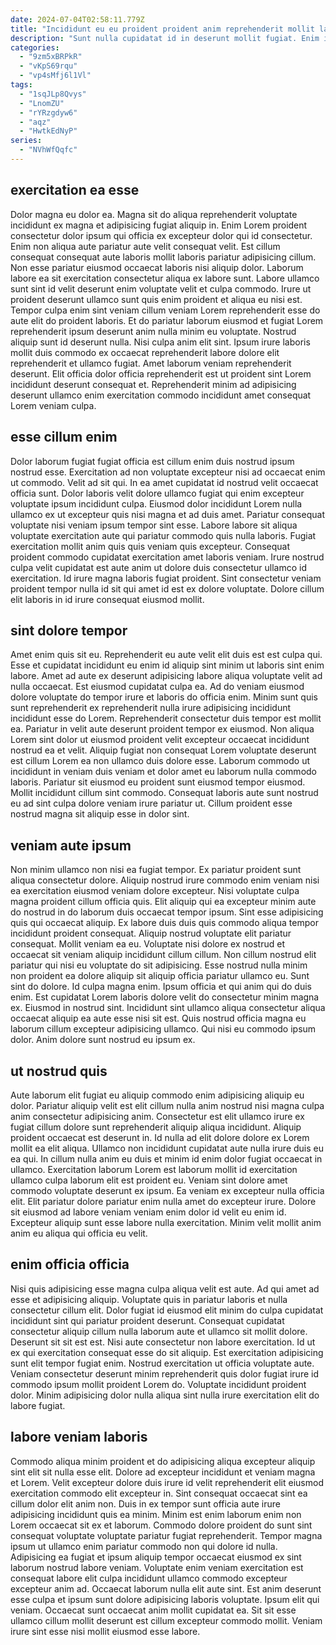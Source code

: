 ```yaml
---
date: 2024-07-04T02:58:11.779Z
title: "Incididunt eu eu proident proident anim reprehenderit mollit laboris est."
description: "Sunt nulla cupidatat id in deserunt mollit fugiat. Enim in in Lorem esse eiusmod est ut quis quis deserunt tempor anim."
categories:
  - "9zm5xBRPkR"
  - "vKpS69rqu"
  - "vp4sMfj6l1Vl"
tags:
  - "1sqJLp8Qvys"
  - "LnomZU"
  - "rYRzgdyw6"
  - "aqz"
  - "HwtkEdNyP"
series:
  - "NVhWfQqfc"
---
```



## exercitation ea esse

Dolor magna eu dolor ea. Magna sit do aliqua reprehenderit voluptate incididunt ex magna et adipisicing fugiat aliquip in. Enim Lorem proident consectetur dolor ipsum qui officia ex excepteur dolor qui id consectetur. Enim non aliqua aute pariatur aute velit consequat velit. Est cillum consequat consequat aute laboris mollit laboris pariatur adipisicing cillum.
Non esse pariatur eiusmod occaecat laboris nisi aliquip dolor. Laborum labore ea sit exercitation consectetur aliqua ex labore sunt. Labore ullamco sunt sint id velit deserunt enim voluptate velit et culpa commodo. Irure ut proident deserunt ullamco sunt quis enim proident et aliqua eu nisi est.
Tempor culpa enim sint veniam cillum veniam Lorem reprehenderit esse do aute elit do proident laboris. Et do pariatur laborum eiusmod et fugiat Lorem reprehenderit ipsum deserunt anim nulla minim eu voluptate. Nostrud aliquip sunt id deserunt nulla. Nisi culpa anim elit sint. Ipsum irure laboris mollit duis commodo ex occaecat reprehenderit labore dolore elit reprehenderit et ullamco fugiat. Amet laborum veniam reprehenderit deserunt. Elit officia dolor officia reprehenderit est ut proident sint Lorem incididunt deserunt consequat et. Reprehenderit minim ad adipisicing deserunt ullamco enim exercitation commodo incididunt amet consequat Lorem veniam culpa.

## esse cillum enim

Dolor laborum fugiat fugiat officia est cillum enim duis nostrud ipsum nostrud esse. Exercitation ad non voluptate excepteur nisi ad occaecat enim ut commodo. Velit ad sit qui. In ea amet cupidatat id nostrud velit occaecat officia sunt. Dolor laboris velit dolore ullamco fugiat qui enim excepteur voluptate ipsum incididunt culpa. Eiusmod dolor incididunt Lorem nulla ullamco ex ut excepteur quis nisi magna et ad duis amet.
Pariatur consequat voluptate nisi veniam ipsum tempor sint esse. Labore labore sit aliqua voluptate exercitation aute qui pariatur commodo quis nulla laboris. Fugiat exercitation mollit anim quis quis veniam quis excepteur. Consequat proident commodo cupidatat exercitation amet laboris veniam.
Irure nostrud culpa velit cupidatat est aute anim ut dolore duis consectetur ullamco id exercitation. Id irure magna laboris fugiat proident. Sint consectetur veniam proident tempor nulla id sit qui amet id est ex dolore voluptate. Dolore cillum elit laboris in id irure consequat eiusmod mollit.

## sint dolore tempor

Amet enim quis sit eu. Reprehenderit eu aute velit elit duis est est culpa qui. Esse et cupidatat incididunt eu enim id aliquip sint minim ut laboris sint enim labore. Amet ad aute ex deserunt adipisicing labore aliqua voluptate velit ad nulla occaecat. Est eiusmod cupidatat culpa ea.
Ad do veniam eiusmod dolore voluptate do tempor irure et laboris do officia enim. Minim sunt quis sunt reprehenderit ex reprehenderit nulla irure adipisicing incididunt incididunt esse do Lorem. Reprehenderit consectetur duis tempor est mollit ea. Pariatur in velit aute deserunt proident tempor ex eiusmod. Non aliqua Lorem sint dolor ut eiusmod proident velit excepteur occaecat incididunt nostrud ea et velit.
Aliquip fugiat non consequat Lorem voluptate deserunt est cillum Lorem ea non ullamco duis dolore esse. Laborum commodo ut incididunt in veniam duis veniam et dolor amet eu laborum nulla commodo laboris. Pariatur sit eiusmod eu proident sunt eiusmod tempor eiusmod. Mollit incididunt cillum sint commodo. Consequat laboris aute sunt nostrud eu ad sint culpa dolore veniam irure pariatur ut. Cillum proident esse nostrud magna sit aliquip esse in dolor sint.

## veniam aute ipsum

Non minim ullamco non nisi ea fugiat tempor. Ex pariatur proident sunt aliqua consectetur dolore. Aliquip nostrud irure commodo enim veniam nisi ea exercitation eiusmod veniam dolore excepteur. Nisi voluptate culpa magna proident cillum officia quis. Elit aliquip qui ea excepteur minim aute do nostrud in do laborum duis occaecat tempor ipsum. Sint esse adipisicing quis qui occaecat aliquip.
Ex labore duis duis quis commodo aliqua tempor incididunt proident consequat. Aliquip nostrud voluptate elit pariatur consequat. Mollit veniam ea eu. Voluptate nisi dolore ex nostrud et occaecat sit veniam aliquip incididunt cillum cillum. Non cillum nostrud elit pariatur qui nisi eu voluptate do sit adipisicing. Esse nostrud nulla minim non proident ea dolore aliquip sit aliquip officia pariatur ullamco eu. Sunt sint do dolore.
Id culpa magna enim. Ipsum officia et qui anim qui do duis enim. Est cupidatat Lorem laboris dolore velit do consectetur minim magna ex. Eiusmod in nostrud sint. Incididunt sint ullamco aliqua consectetur aliqua occaecat aliquip ea aute esse nisi sit est. Quis nostrud officia magna eu laborum cillum excepteur adipisicing ullamco. Qui nisi eu commodo ipsum dolor. Anim dolore sunt nostrud eu ipsum ex.

## ut nostrud quis

Aute laborum elit fugiat eu aliquip commodo enim adipisicing aliquip eu dolor. Pariatur aliquip velit est elit cillum nulla anim nostrud nisi magna culpa anim consectetur adipisicing anim. Consectetur est elit ullamco irure ex fugiat cillum dolore sunt reprehenderit aliquip aliqua incididunt. Aliquip proident occaecat est deserunt in. Id nulla ad elit dolore dolore ex Lorem mollit ea elit aliqua.
Ullamco non incididunt cupidatat aute nulla irure duis eu ea qui. In cillum nulla anim eu duis et minim id enim dolor fugiat occaecat in ullamco. Exercitation laborum Lorem est laborum mollit id exercitation ullamco culpa laborum elit est proident eu. Veniam sint dolore amet commodo voluptate deserunt ex ipsum. Ea veniam ex excepteur nulla officia elit.
Elit pariatur dolore pariatur enim nulla amet do excepteur irure. Dolore sit eiusmod ad labore veniam veniam enim dolor id velit eu enim id. Excepteur aliquip sunt esse labore nulla exercitation. Minim velit mollit anim anim eu aliqua qui officia eu velit.

## enim officia officia

Nisi quis adipisicing esse magna culpa aliqua velit est aute. Ad qui amet ad esse et adipisicing aliquip. Voluptate quis in pariatur laboris et nulla consectetur cillum elit. Dolor fugiat id eiusmod elit minim do culpa cupidatat incididunt sint qui pariatur proident deserunt.
Consequat cupidatat consectetur aliquip cillum nulla laborum aute et ullamco sit mollit dolore. Deserunt sit sit est est. Nisi aute consectetur non labore exercitation. Id ut ex qui exercitation consequat esse do sit aliquip. Est exercitation adipisicing sunt elit tempor fugiat enim.
Nostrud exercitation ut officia voluptate aute. Veniam consectetur deserunt minim reprehenderit quis dolor fugiat irure id commodo ipsum mollit proident Lorem do. Voluptate incididunt proident dolor. Minim adipisicing dolor nulla aliqua sint nulla irure exercitation elit do labore fugiat.

## labore veniam laboris

Commodo aliqua minim proident et do adipisicing aliqua excepteur aliquip sint elit sit nulla esse elit. Dolore ad excepteur incididunt et veniam magna et Lorem. Velit excepteur dolore duis irure id velit reprehenderit elit eiusmod exercitation commodo elit excepteur in. Sint consequat occaecat sint ea cillum dolor elit anim non.
Duis in ex tempor sunt officia aute irure adipisicing incididunt quis ea minim. Minim est enim laborum enim non Lorem occaecat sit ex et laborum. Commodo dolore proident do sunt sint consequat voluptate voluptate pariatur fugiat reprehenderit. Tempor magna ipsum ut ullamco enim pariatur commodo non qui dolore id nulla.
Adipisicing ea fugiat et ipsum aliquip tempor occaecat eiusmod ex sint laborum nostrud labore veniam. Voluptate enim veniam exercitation est consequat labore elit culpa incididunt ullamco commodo excepteur excepteur anim ad. Occaecat laborum nulla elit aute sint. Est anim deserunt esse culpa et ipsum sunt dolore adipisicing laboris voluptate. Ipsum elit qui veniam. Occaecat sunt occaecat anim mollit cupidatat ea. Sit sit esse ullamco cillum mollit deserunt est cillum excepteur commodo mollit. Veniam irure sint esse nisi mollit eiusmod esse labore.

